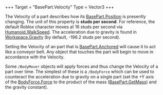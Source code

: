 +++
Target = "BasePart.Velocity"
Type = Vector3
+++

The Velocity of a part describes how its [BasePart.Position](https://developer.roblox.com/api-reference/property/BasePart/Position) is presently changing. The unit of this property is **studs per second**. For reference, the default Roblox character moves at 16 studs per second via [Humanoid.WalkSpeed](https://developer.roblox.com/api-reference/property/Humanoid/WalkSpeed). The acceleration due to gravity is found in [Workspace.Gravity](https://developer.roblox.com/api-reference/property/Workspace/Gravity) (by default, -196.2 studs per second).Setting the Velocity of an part that is [BasePart.Anchored](https://developer.roblox.com/api-reference/property/BasePart/Anchored) will cause it to act like a conveyor belt. Any object that touches the part will begin to move in accordance with the Velocity.Some `/BodyMover` objects will apply forces and thus change the Velocity of a part over time. The simplest of these is a `/BodyForce` which can be used to counteract the acceleration due to gravity on a single part (set the +Y axis of the [BodyForce.Force](https://developer.roblox.com/api-reference/property/BodyForce/Force) to the product of the mass ([BasePart.GetMass](https://developer.roblox.com/api-reference/function/BasePart/GetMass)) and the gravity constant).